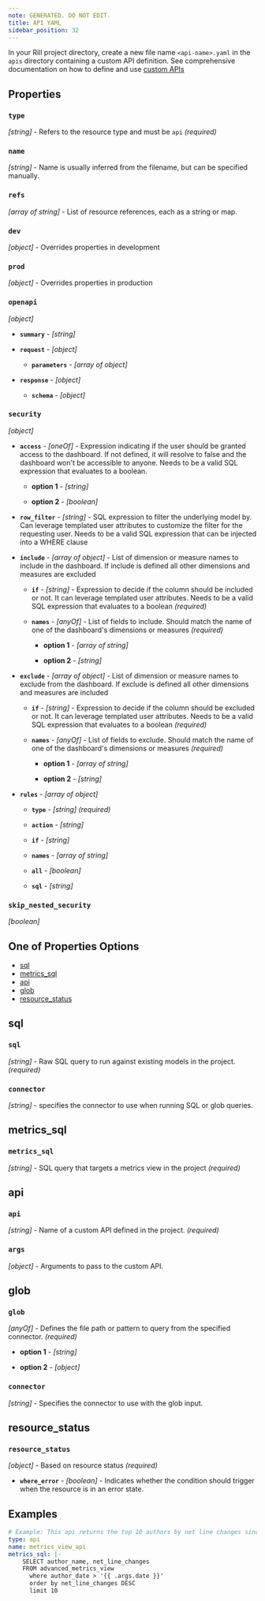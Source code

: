 ```yaml
---
note: GENERATED. DO NOT EDIT.
title: API YAML
sidebar_position: 32
---
```


In your Rill project directory, create a new file name `<api-name>.yaml` in the `apis` directory containing a custom API definition. See comprehensive documentation on how to define and use [custom APIs](/integrate/custom-apis/index.md)

## Properties

### `type`

_[string]_ - Refers to the resource type and must be `api`  _(required)_

### `name`

_[string]_ - Name is usually inferred from the filename, but can be specified manually. 

### `refs`

_[array of string]_ - List of resource references, each as a string or map. 

### `dev`

_[object]_ - Overrides properties in development 

### `prod`

_[object]_ - Overrides properties in production 

### `openapi`

_[object]_  

  - **`summary`** - _[string]_  

  - **`request`** - _[object]_  

    - **`parameters`** - _[array of object]_  

  - **`response`** - _[object]_  

    - **`schema`** - _[object]_  

### `security`

_[object]_  

  - **`access`** - _[oneOf]_ - Expression indicating if the user should be granted access to the dashboard. If not defined, it will resolve to false and the dashboard won't be accessible to anyone. Needs to be a valid SQL expression that evaluates to a boolean. 

    - **option 1** - _[string]_ 

    - **option 2** - _[boolean]_ 

  - **`row_filter`** - _[string]_ - SQL expression to filter the underlying model by. Can leverage templated user attributes to customize the filter for the requesting user. Needs to be a valid SQL expression that can be injected into a WHERE clause 

  - **`include`** - _[array of object]_ - List of dimension or measure names to include in the dashboard. If include is defined all other dimensions and measures are excluded 

    - **`if`** - _[string]_ - Expression to decide if the column should be included or not. It can leverage templated user attributes. Needs to be a valid SQL expression that evaluates to a boolean  _(required)_

    - **`names`** - _[anyOf]_ - List of fields to include. Should match the name of one of the dashboard's dimensions or measures  _(required)_

      - **option 1** - _[array of string]_ 

      - **option 2** - _[string]_ 

  - **`exclude`** - _[array of object]_ - List of dimension or measure names to exclude from the dashboard. If exclude is defined all other dimensions and measures are included 

    - **`if`** - _[string]_ - Expression to decide if the column should be excluded or not. It can leverage templated user attributes. Needs to be a valid SQL expression that evaluates to a boolean  _(required)_

    - **`names`** - _[anyOf]_ - List of fields to exclude. Should match the name of one of the dashboard's dimensions or measures  _(required)_

      - **option 1** - _[array of string]_ 

      - **option 2** - _[string]_ 

  - **`rules`** - _[array of object]_  

    - **`type`** - _[string]_   _(required)_

    - **`action`** - _[string]_  

    - **`if`** - _[string]_  

    - **`names`** - _[array of string]_  

    - **`all`** - _[boolean]_  

    - **`sql`** - _[string]_  

### `skip_nested_security`

_[boolean]_  

## One of Properties Options
- [sql](#sql)
- [metrics_sql](#metrics_sql)
- [api](#api)
- [glob](#glob)
- [resource_status](#resource_status)

## sql

### `sql`

_[string]_ - Raw SQL query to run against existing models in the project.  _(required)_

### `connector`

_[string]_ - specifies the connector to use when running SQL or glob queries. 

## metrics_sql

### `metrics_sql`

_[string]_ - SQL query that targets a metrics view in the project  _(required)_

## api

### `api`

_[string]_ - Name of a custom API defined in the project.  _(required)_

### `args`

_[object]_ - Arguments to pass to the custom API. 

## glob

### `glob`

_[anyOf]_ - Defines the file path or pattern to query from the specified connector.  _(required)_

  - **option 1** - _[string]_ 

  - **option 2** - _[object]_ 

### `connector`

_[string]_ - Specifies the connector to use with the glob input. 

## resource_status

### `resource_status`

_[object]_ - Based on resource status  _(required)_

  - **`where_error`** - _[boolean]_ - Indicates whether the condition should trigger when the resource is in an error state. 

## Examples

```yaml
# Example: This api returns the top 10 authors by net line changes since the specified date provided in the arguments.
type: api
name: metrics_view_api
metrics_sql: |-
    SELECT author_name, net_line_changes
    FROM advanced_metrics_view
      where author_date > '{{ .args.date }}'
      order by net_line_changes DESC
      limit 10
```
